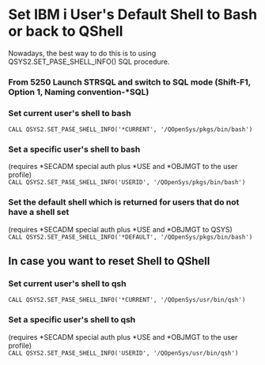 # Set IBM i User's Default Shell to Bash or back to QShell
Nowadays, the best way to do this is to using QSYS2.SET_PASE_SHELL_INFO() SQL procedure. 

### From 5250 Launch STRSQL and switch to SQL mode (Shift-F1, Option 1, Naming convention-*SQL)  

### Set current user's shell to bash
```CALL QSYS2.SET_PASE_SHELL_INFO('*CURRENT', '/QOpenSys/pkgs/bin/bash')```   

### Set a specific user's shell to bash
(requires *SECADM special auth plus *USE and *OBJMGT to the user profile)   
```CALL QSYS2.SET_PASE_SHELL_INFO('USERID', '/QOpenSys/pkgs/bin/bash')```   

### Set the default shell which is returned for users that do not have a shell set
(requires *SECADM special auth plus *USE and *OBJMGT to QSYS)   
```CALL QSYS2.SET_PASE_SHELL_INFO('*DEFAULT', '/QOpenSys/pkgs/bin/bash')```

## In case you want to reset Shell to QShell

### Set current user's shell to qsh
```CALL QSYS2.SET_PASE_SHELL_INFO('*CURRENT', '/QOpenSys/usr/bin/qsh')```   

### Set a specific user's shell to qsh
(requires *SECADM special auth plus *USE and *OBJMGT to the user profile)   
```CALL QSYS2.SET_PASE_SHELL_INFO('USERID', '/QOpenSys/usr/bin/qsh')```   


